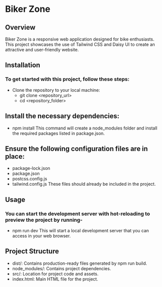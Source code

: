 # Biker Zone

## Overview

Biker Zone is a responsive web application designed for bike enthusiasts. This project showcases the use of Tailwind CSS and Daisy UI to create an attractive and user-friendly website.

## Installation

### To get started with this project, follow these steps:

* Clone the repository to your local machine:
   * git clone <repository_url>
   * cd <repository_folder>
## Install the necessary dependencies:
* npm install
This command will create a node_modules folder and install the required packages listed in package.json.

## Ensure the following configuration files are in place:
* package-lock.json
* package.json
* postcss.config.js
* tailwind.config.js
These files should already be included in the project.

## Usage
### You can start the development server with hot-reloading to preview the project by running-
* npm run dev
This will start a local development server that you can access in your web browser.

## Project Structure
* dist/: Contains production-ready files generated by npm run build.
* node_modules/: Contains project dependencies.
* src/: Location for project code and assets.
* index.html: Main HTML file for the project.
